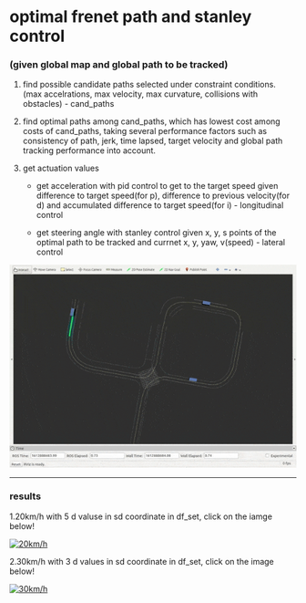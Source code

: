 # optimal frenet path and stanley control


### (given global map and global path to be tracked)


1. find possible candidate paths selected under constraint conditions. (max accelrations, max velocity, max curvature, collisions with obstacles) - cand_paths

2. find optimal paths among cand_paths, which has lowest cost among costs of cand_paths, taking several performance factors such as consistency of path, jerk, time lapsed, target velocity and global path tracking performance into account.

3. get actuation values

    - get acceleration with pid control to get to the target speed given difference to target speed(for p), difference to previous velocity(for d) and accumulated difference to target speed(for i) - longitudinal control

    - get steering angle with stanley control given x, y, s points of the optimal path to be tracked and currnet x, y, yaw, v(speed) - lateral control



![demo](https://github.com/jlmdjdy/frenet_frame-and-stanley-in-rviz/blob/main/frenet_20.gif)


***

### results
1.20km/h with 5 d valuse in sd coordinate in df_set, click on the iamge below!                         

[![20km/h](https://img.youtube.com/vi/2tYRtg-Atvw/0.jpg)](https://www.youtube.com/watch?v=2tYRtg-Atvw) 

2.30km/h with 3 d values in sd coordinate in df_set, click on the image below!

[![30km/h](https://img.youtube.com/vi/J3nuulkmOPE/0.jpg)](https://www.youtube.com/watch?v=J3nuulkmOPE)

